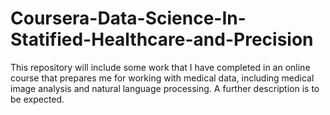# Coursera-Data-Science-In-Statified-Healthcare-and-Precision
This repository will include some work that I have completed in an online course that prepares me for working with medical data, including medical image analysis and natural language processing. A further description is to be expected.
